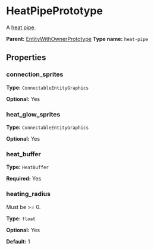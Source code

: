 # HeatPipePrototype

A [heat pipe](https://wiki.factorio.com/Heat_pipe).

**Parent:** [EntityWithOwnerPrototype](EntityWithOwnerPrototype.md)
**Type name:** `heat-pipe`

## Properties

### connection_sprites

**Type:** `ConnectableEntityGraphics`

**Optional:** Yes

### heat_glow_sprites

**Type:** `ConnectableEntityGraphics`

**Optional:** Yes

### heat_buffer

**Type:** `HeatBuffer`

**Required:** Yes

### heating_radius

Must be >= 0.

**Type:** `float`

**Optional:** Yes

**Default:** 1

